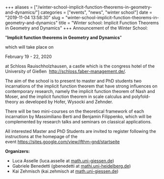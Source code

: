 +++
aliases = ["/winter-school-implicit-function-theorems-in-geometry-and-dynamics/"]
categories = ["events", "news", "winter school"]
date = "2019-11-04 13:58:30"
slug = "winter-school-implicit-function-theorems-in-geometry-and-dynamics"
title = "Winter school: Implicit Function Theorems in Geometry and Dynamics"
+++
Announcement of the Winter School:

"**Implicit function theorems in Geometry and Dynamics**"

which will take place on

February 19 - 22, 2020

at Schloss Rauischholzhausen, a castle which is the congress hotel of
the University of Gießen  <http://schloss.faber-management.de/>.

The aim of the school is to present to master and PhD students two
incarnations of the implicit function theorem that have strong
influences on contemporary research, namely the implicit function
theorem of Nash and Moser, and the implicit function theorem in scale
calculus and polyfold-theory as developed by Hofer, Wysocki and Zehnder.

There will be two mini-courses on the theoretical framework of each
incarnation by Massimiliano Berti and Benjamin Filippenko, which will be
complemented by research talks and seminars on classical applications.

All interested Master and PhD Students are invited to register following
the instructions at the homepage of the
event <https://sites.google.com/view/ifthm-gnd/startseite>

**Organizers:**

-   Luca Asselle (luca.asselle
    at [math.uni-giessen.de](http://math.uni-giessen.de/))
-   Gabriele Benedetti (gbenedetti
    at [mathi.uni-heidelberg.de](http://mathi.uni-heidelberg.de/))
-   Kai Zehmisch (kai.zehmisch
    at [math.uni-giessen.de](http://math.uni-giessen.de/))
